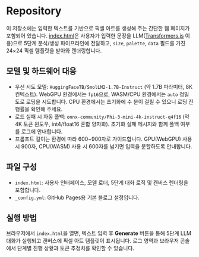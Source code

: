 # Repository

이 저장소에는 입력한 텍스트를 기반으로 픽셀 아트를 생성해 주는 간단한 웹 페이지가 포함되어 있습니다. [index.html](./index.html)은 사용자가 입력한 문장을 LLM([Transformers.js](https://github.com/xenova/transformers.js) 이용)으로 5단계 분석/생성 파이프라인에 전달하고, `size`, `palette`, `data` 필드를 가진 24×24 픽셀 템플릿을 받아와 렌더링합니다.

## 모델 및 하드웨어 대응

- 우선 시도 모델: `HuggingFaceTB/SmolLM2-1.7B-Instruct` (약 1.7B 파라미터, 8K 컨텍스트). WebGPU 환경에서는 `fp16`으로, WASM/CPU 환경에서는 `auto` 정밀도로 로딩을 시도합니다. CPU 환경에서는 초기화에 수 분이 걸릴 수 있으니 로딩 진행률을 확인해 주세요.
- 로드 실패 시 자동 폴백: `onnx-community/Phi-3-mini-4k-instruct-q4f16` (약 4K 토큰 윈도우, int4/float16 혼합 양자화). 초기화 실패 메시지와 함께 폴백 여부를 로그에 안내합니다.
- 프롬프트 길이는 환경에 따라 600~900자로 가이드합니다. GPU(WebGPU) 사용 시 900자, CPU(WASM) 사용 시 600자를 넘기면 입력을 분할하도록 안내합니다.

## 파일 구성

- `index.html`: 사용자 인터페이스, 모델 로더, 5단계 대화 로직 및 캔버스 렌더링을 포함합니다.
- `_config.yml`: GitHub Pages용 기본 블로그 설정입니다.

## 실행 방법

브라우저에서 `index.html`을 열면, 텍스트 입력 후 **Generate** 버튼을 통해 5단계 LLM 대화가 실행되고 캔버스에 픽셀 아트 템플릿이 표시됩니다. 로그 영역과 브라우저 콘솔에서 단계별 진행 상황과 토큰 추정치를 확인할 수 있습니다.

